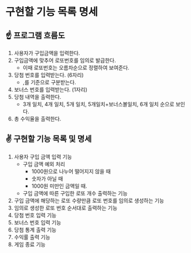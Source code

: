 # 구현할 기능 목록 명세

## ☝️ 프로그램 흐름도

1. 사용자가 구입금액을 입력한다.
2. 구입금액에 맞추어 로또번호를 임의로 발급한다.
   - 이때 로또번호는 오름차순으로 정렬하여 보여준다.
3. 당첨 번호를 입력받는다. (6자리)
   - ,를 기준으로 구분받는다.
4. 보너스 번호를 입력받는다. (1자리)
5. 당첨 내역을 출력한다.
   - 3개 일치, 4개 일치, 5개 일치, 5개일치+보너스볼일치, 6개 일치 순으로 보인다.
6. 총 수익율을 출력한다.

## ✌️ 구현할 기능 목록 및 명세

1. 사용자 구입 금액 입력 기능
   - 구입 금액 예외 처리
     - 1000원으로 나누어 떨어지지 않을 때
     - 숫자가 아닐 때
     - 1000원 미만인 금액일 때.
   - 구입 금액에 따른 구입한 로또 개수 출력하는 기능
2. 구입 금액에 해당하는 로또 수량만큼 로또 번호를 임의로 생성하는 기능
3. 임의로 생성한 로또 번호 순서대로 출력하는 기능
4. 당첨 번호 입력 기능
5. 보너스 번호 입력 기능
6. 당첨 통계 출력 기능
7. 수익률 출력 기능
8. 게임 종료 기능
